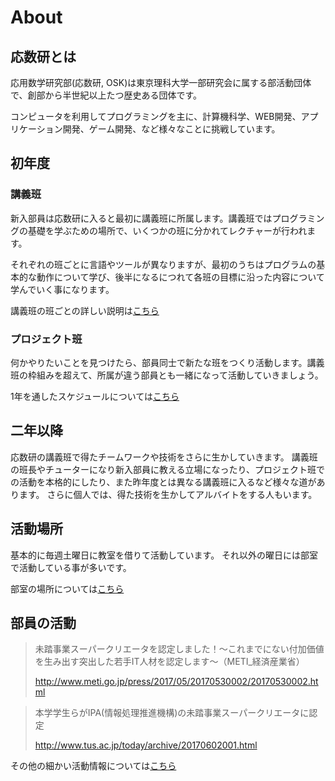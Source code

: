 # About

## 応数研とは

応用数学研究部(応数研, OSK)は東京理科大学一部研究会に属する部活動団体で、創部から半世紀以上たつ歴史ある団体です。

コンピュータを利用してプログラミングを主に、計算機科学、WEB開発、アプリケーション開発、ゲーム開発、など様々なことに挑戦しています。

## 初年度

### 講義班

新入部員は応数研に入ると最初に講義班に所属します。講義班ではプログラミングの基礎を学ぶための場所で、いくつかの班に分かれてレクチャーが行われます。

それぞれの班ごとに言語やツールが異なりますが、最初のうちはプログラムの基本的な動作について学び、後半になるにつれて各班の目標に沿った内容について学んでいく事になります。

講義班の班ごとの詳しい説明は[こちら](#page/2018/lecture)

### プロジェクト班

何かやりたいことを見つけたら、部員同士で新たな班をつくり活動します。講義班の枠組みを超えて、所属が違う部員とも一緒になって活動していきましょう。

1年を通したスケジュールについては[こちら](#page/main/schedule)

## 二年以降

応数研の講義班で得たチームワークや技術をさらに生かしていきます。
講義班の班長やチューターになり新入部員に教える立場になったり、プロジェクト班での活動を本格的にしたり、また昨年度とは異なる講義班に入るなど様々な道があります。
さらに個人では、得た技術を生かしてアルバイトをする人もいます。

## 活動場所

基本的に毎週土曜日に教室を借りて活動しています。
それ以外の曜日には部室で活動している事が多いです。

部室の場所については[こちら](#contact)

## 部員の活動

> 未踏事業スーパークリエータを認定しました！～これまでにない付加価値を生み出す突出した若手IT人材を認定します～（METI_経済産業省）
>
> http://www.meti.go.jp/press/2017/05/20170530002/20170530002.html

> 本学学生らがIPA(情報処理推進機構)の未踏事業スーパークリエータに認定
>
> http://www.tus.ac.jp/today/archive/20170602001.html


その他の細かい活動情報については[こちら](#page/main/news)
